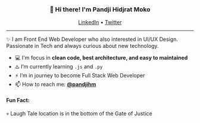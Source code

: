 <h3 align="center">👋 Hi there! I'm Pandji Hidjrat Moko</h3>
<p align="center">
  <a href="https://id.linkedin.com/pandjihm">LinkedIn</a> •
  <a href="https://twitter.com/pandjihm">Twitter</a>
</p>

---
✨ I am Front End Web Developer who also interested in UI/UX Design. Passionate in Tech and always curious about new technology.

- 💻 I'm focus in **clean code, best architecture, and easy to maintained**
- ♨️ I’m currently learning `.js` and `.py`
- ⚡ I’m in journey to become Full Stack Web Developer
- 📫 How to reach me: **<a href="https://twitter.com/pandjihm">@pandjihm</a>**

<h4>Fun Fact:</h4>
💀 Laugh Tale location is in the bottom of the Gate of Justice

<!---
pandjihm/pandjihm is a ✨ special ✨ repository because its `README.md` (this file) appears on your GitHub profile.
You can click the Preview link to take a look at your changes.
--->
